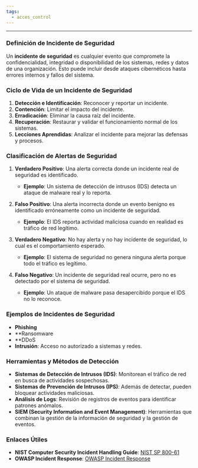 ```yaml
---
tags:
  - acces_control
---
```

---
### Definición de Incidente de Seguridad
Un **incidente de seguridad** es cualquier evento que compromete la confidencialidad, integridad o disponibilidad de los sistemas, redes y datos de una organización. Esto puede incluir desde ataques cibernéticos hasta errores internos y fallos del sistema.

### Ciclo de Vida de un Incidente de Seguridad
1. **Detección e Identificación**: Reconocer y reportar un incidente.
2. **Contención**: Limitar el impacto del incidente.
3. **Erradicación**: Eliminar la causa raíz del incidente.
4. **Recuperación**: Restaurar y validar el funcionamiento normal de los sistemas.
5. **Lecciones Aprendidas**: Analizar el incidente para mejorar las defensas y procesos.

### Clasificación de Alertas de Seguridad
1. **Verdadero Positivo**: Una alerta correcta donde un incidente real de seguridad es identificado.
   - **Ejemplo**: Un sistema de detección de intrusos (IDS) detecta un ataque de malware real y lo reporta.

2. **Falso Positivo**: Una alerta incorrecta donde un evento benigno es identificado erróneamente como un incidente de seguridad.
   - **Ejemplo**: El IDS reporta actividad maliciosa cuando en realidad es tráfico de red legítimo.

3. **Verdadero Negativo**: No hay alerta y no hay incidente de seguridad, lo cual es el comportamiento esperado.
   - **Ejemplo**: El sistema de seguridad no genera ninguna alerta porque todo el tráfico es legítimo.

4. **Falso Negativo**: Un incidente de seguridad real ocurre, pero no es detectado por el sistema de seguridad.
   - **Ejemplo**: Un ataque de malware pasa desapercibido porque el IDS no lo reconoce.

### Ejemplos de Incidentes de Seguridad
- **Phishing**
- **Ransomware
- **DDoS
- **Intrusión**: Acceso no autorizado a sistemas y redes.

### Herramientas y Métodos de Detección
- **Sistemas de Detección de Intrusos (IDS)**: Monitorean el tráfico de red en busca de actividades sospechosas.
- **Sistemas de Prevención de Intrusos (IPS)**: Además de detectar, pueden bloquear actividades maliciosas.
- **Análisis de Logs**: Revisión de registros de eventos para identificar patrones anómalos.
- **SIEM (Security Information and Event Management)**: Herramientas que combinan la gestión de la información de seguridad y la gestión de eventos.

### Enlaces Útiles
- **NIST Computer Security Incident Handling Guide**: [NIST SP 800-61](https://nvlpubs.nist.gov/nistpubs/SpecialPublications/NIST.SP.800-61r2.pdf)
- **OWASP Incident Response**: [OWASP Incident Response](https://owasp.org/www-community/Incident_Response)
